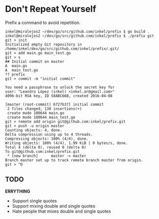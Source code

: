 # Don't Repeat Yourself

Prefix a command to avoid repetition.

```
inkel@miralejos2 ~/dev/go/src/github.com/inkel/prefix $ go build .
inkel@miralejos2 ~/dev/go/src/github.com/inkel/prefix $ ./prefix git
git > init
Initialized empty Git repository in /home/inkel/dev/go/src/github.com/inkel/prefix/.git/
git > add main.go main_test.go
git > s
## Initial commit on master
A  main.go
A  main_test.go
?? prefix
git > commit -m "initial commit"

You need a passphrase to unlock the secret key for
user: "Leandro López (inkel) <inkel.ar@gmail.com>"
4096-bit RSA key, ID 58ABC66B, created 2016-04-08

[master (root-commit) 6727b37] initial commit
 2 files changed, 138 insertions(+)
 create mode 100644 main.go
 create mode 100644 main_test.go
git > remote add origin git@github.com:inkel/prefix.git
git > push -u origin master
Counting objects: 4, done.
Delta compression using up to 4 threads.
Compressing objects: 100% (4/4), done.
Writing objects: 100% (4/4), 1.99 KiB | 0 bytes/s, done.
Total 4 (delta 0), reused 0 (delta 0)
To git@github.com:inkel/prefix.git
 * [new branch]      master -> master
Branch master set up to track remote branch master from origin.
git > ^D
```

## TODO

**ERRYTHING**

* Support single quotes
* Support mixing double and single quotes
* Hate people that mixes double and single quotes
